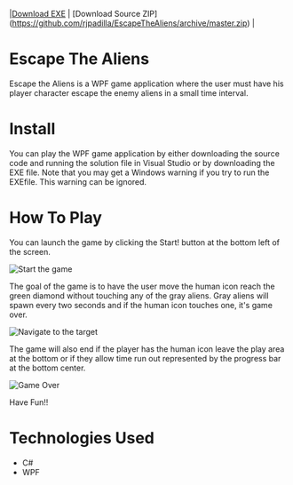 |[Download EXE](https://github.com/rjpadilla/EscapeTheAliens/raw/master/Escape%20the%20Aliens!/bin/Debug/Escape%20the%20Aliens!.exe) | [Download Source ZIP] (https://github.com/rjpadilla/EscapeTheAliens/archive/master.zip) |

# Escape The Aliens
Escape the Aliens is a WPF game application where the user must have his player character escape the enemy aliens in a small time interval.

# Install
You can play the WPF game application by either downloading the source code and running the solution file in Visual Studio or by downloading the EXE file. Note that you may get a Windows warning if you try to run the EXEfile. This warning can be ignored.

# How To Play
You can launch the game by clicking the Start! button at the bottom left of the screen.

![Start the game](https://i.imgur.com/4esbniv.jpg "Start the game")

The goal of the game is to have the user move the human icon reach the green diamond without touching any of the gray aliens. Gray aliens will spawn every two seconds and if the human icon touches one, it's game over.

![Navigate to the target](https://i.imgur.com/gMAWDWN.jpg "Navigate to the target")

The game will also end if the player has the human icon leave the play area at the bottom or if they allow time run out represented by the progress bar at the bottom center.

![Game Over](https://i.imgur.com/aR7JNzF.jpg "Game Over")

Have Fun!!

# Technologies Used

* C#
* WPF